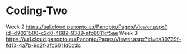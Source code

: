 # Coding-Two
Week 2
https://ual.cloud.panopto.eu/Panopto/Pages/Viewer.aspx?id=d9021500-c2d0-4682-9389-afc6011cf5ae
Week 3
https://ual.cloud.panopto.eu/Panopto/Pages/Viewer.aspx?id=da89729f-fd10-4a7b-9c2f-afc6011d0ddc
